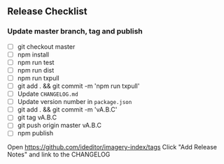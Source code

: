 ## Release Checklist

### Update master branch, tag and publish
- [ ] git checkout master
- [ ] npm install
- [ ] npm run test
- [ ] npm run dist
- [ ] npm run txpull
- [ ] git add . && git commit -m 'npm run txpull'
- [ ] Update `CHANGELOG.md`
- [ ] Update version number in `package.json`
- [ ] git add . && git commit -m 'vA.B.C'
- [ ] git tag vA.B.C
- [ ] git push origin master vA.B.C
- [ ] npm publish

Open https://github.com/ideditor/imagery-index/tags
Click "Add Release Notes" and link to the CHANGELOG
